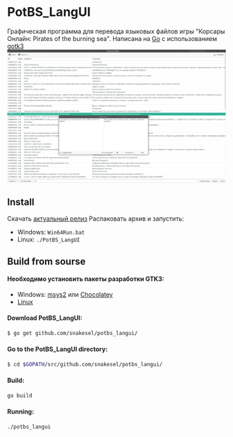 # PotBS_LangUI
Графическая программа для перевода языковых файлов игры "Корсары Онлайн: Pirates of the burning sea".
Написана на [Go](https://golang.org/) с использованием [gotk3](https://github.com/gotk3/gotk3)
![](screen/main.png)
## Install
Скачать [актуальный релиз](https://github.com/SnakeSel/PotBS_LangUI/releases) 
Распаковать архив и запустить:
- Windows: `Win64Run.bat`
- Linux: `./PotBS_LangUI`

## Build from sourse
#### Необходимо установить пакеты разработки GTK3:
- Windows: [msys2](https://www.gtk.org/docs/installations/windows/#using-gtk-from-msys2-packages) или [Chocolatey](https://github.com/gotk3/gotk3/wiki/Installing-on-Windows)
- [Linux](https://github.com/gotk3/gotk3/wiki/Installing-on-Linux)

#### Download PotBS_LangUI:
```sh
$ go get github.com/snakesel/potbs_langui/
```
#### Go to the PotBS_LangUI directory:
```sh
$ cd $GOPATH/src/github.com/snakesel/potbs_langui/
```
#### Build:
```sh
go build
```
#### Running:
```sh
./potbs_langui
```

